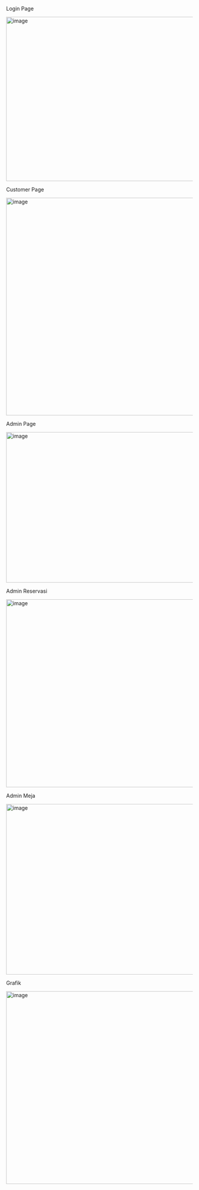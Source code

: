 Login Page

<img width="756" height="443" alt="image" src="https://github.com/user-attachments/assets/a32e24dc-abfb-460f-89fb-738478f1116e" />

Customer Page

<img width="949" height="587" alt="image" src="https://github.com/user-attachments/assets/12eea45c-4568-40d2-81f8-4f60ab1b3ddc" />

Admin Page

<img width="660" height="406" alt="image" src="https://github.com/user-attachments/assets/b06de0e5-f33f-43e1-89a8-3c7c68bf3558" />

Admin Reservasi

<img width="750" height="507" alt="image" src="https://github.com/user-attachments/assets/6ca88d24-a836-4b89-bf56-7cff3443704d" />

Admin Meja

<img width="702" height="460" alt="image" src="https://github.com/user-attachments/assets/a65cdbea-8dc7-4d51-9be9-2feb08298a43" />

Grafik

<img width="734" height="520" alt="image" src="https://github.com/user-attachments/assets/83ecb013-7303-44df-a56c-7a224574a312" />

